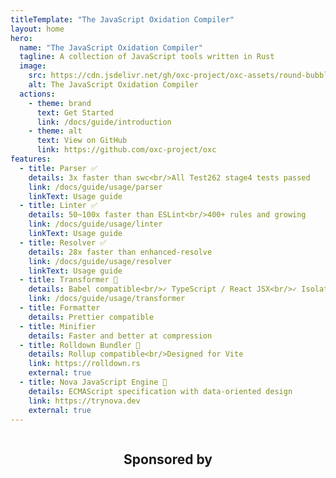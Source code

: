 ```yaml
---
titleTemplate: "The JavaScript Oxidation Compiler"
layout: home
hero:
  name: "The JavaScript Oxidation Compiler"
  tagline: A collection of JavaScript tools written in Rust
  image:
    src: https://cdn.jsdelivr.net/gh/oxc-project/oxc-assets/round-bubbles.png
    alt: The JavaScript Oxidation Compiler
  actions:
    - theme: brand
      text: Get Started
      link: /docs/guide/introduction
    - theme: alt
      text: View on GitHub
      link: https://github.com/oxc-project/oxc
features:
  - title: Parser ✅
    details: 3x faster than swc<br/>All Test262 stage4 tests passed
    link: /docs/guide/usage/parser
    linkText: Usage guide
  - title: Linter ✅
    details: 50~100x faster than ESLint<br/>400+ rules and growing
    link: /docs/guide/usage/linter
    linkText: Usage guide
  - title: Resolver ✅
    details: 28x faster than enhanced-resolve
    link: /docs/guide/usage/resolver
    linkText: Usage guide
  - title: Transformer 🚧
    details: Babel compatible<br/>✓ TypeScript / React JSX<br/>✓ Isolated Declarations DTS Emit
    link: /docs/guide/usage/transformer
  - title: Formatter
    details: Prettier compatible
  - title: Minifier
    details: Faster and better at compression
  - title: Rolldown Bundler 🚧
    details: Rollup compatible<br/>Designed for Vite
    link: https://rolldown.rs
    external: true
  - title: Nova JavaScript Engine 🚧
    details: ECMAScript specification with data-oriented design
    link: https://trynova.dev
    external: true
---
```


<style>
.VPHero .VPImage.image-src {
  max-width: 90%;
}

.Sponsors {
  display: grid;
  justify-items: center;

  /* Support narrow viewport */
  svg {
    width: 100%;
    height: auto;
  }
}
</style>

<script setup>
import SponsorsSVG from '../public/sponsors.svg?raw'
import { onMounted } from 'vue'

onMounted(() => {
  const img = document.querySelector('.VPHero .VPImage.image-src');
  img.onclick = () => {
    img.src = 'https://raw.githubusercontent.com/oxc-project/oxc-assets/main/uwu.png';
    img.alt = 'Oxc Kawaii Logo by @icarusgkx';
    img.style = "max-width:90%";
  };
})
</script>

<div class="Sponsors">
  <h2>Sponsored by</h2>
  <div v-html="SponsorsSVG"></div>
</div>
